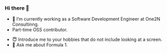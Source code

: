 ### Hi there 👋

- 🌱 I’m currently working as a Software Development Engineer at One2N Consultinng.
- Part-time OSS contributor.
<!-- - Check out my [personal website](https://iamargus95.github.io). -->
- 😇 Introduce me to your hobbies that do not include looking at a screen.
- 💬 Ask me about Formula 1.

<!--
**iamargus95/iamargus95** is a ✨ _special_ ✨ repository because its `README.md` (this file) appears on your GitHub profile.

Here are some ideas to get you started:

- 🔭 I’m currently working on ...
- 🌱 I’m currently learning ...
- 👯 I’m looking to collaborate on ...
- 🤔 I’m looking for help with ...
- 📫 How to reach me: ...
- 😄 Pronouns: ...
- ⚡ Fun fact: ...
-->
